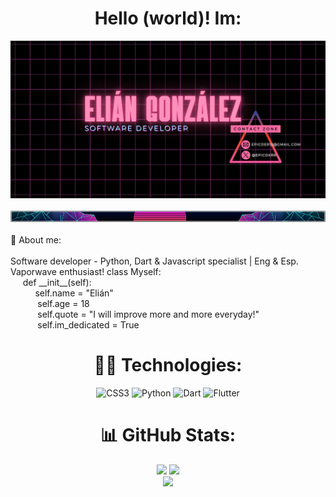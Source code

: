 <div align="center">

# Hello (world)! Im:

<img src="./img/banner.jpg" alt="banner image">
‎‏‏‎
<img src="./img/separator.jpg" alt="separator">
</div>
<br/>
💬 About me:<br><br>
Software developer - Python, Dart & Javascript specialist | Eng & Esp.
Vaporwave enthusiast!
class Myself:<br>
‎‎‎‎‎‎‎‏‏‎ ‎‏‏‎  ‎‏‏‎ ‎‏‏‎ ‎‏‏‎ ‎def __init__(self):<br>
     ‎‏‏‎  ‎‏‏‎  ‎‏‏‎  ‎‏‏‎  ‎‏‏‎  ‎‏‏‎  ‎‏‏‎  ‎‏‏‎  ‎‏‏‎ ‎‏‏‎  self.name = "Elián"<br>
 ‎‏‏‎  ‎‏‏‎  ‎‏‏‎  ‎‏‏‎  ‎‏‏‎  ‎‏‏‎  ‎‏‏‎  ‎‏‏‎  ‎‏‏‎  ‎‏‏‎  ‎‏‏‎ self.age = 18<br>
 ‎‏‏‎  ‎‏‏‎  ‎‏‏‎  ‎‏‏‎  ‎‏‏‎  ‎‏‏‎  ‎‏‏‎  ‎‏‏‎  ‎‏‏‎  ‎‏‏‎  ‎‏‏‎ self.quote = "I will improve more and more everyday!"<br>
 ‎‏‏‎  ‎‏‏‎  ‎‏‏‎  ‎‏‏‎  ‎‏‏‎  ‎‏‏‎  ‎‏‏‎  ‎‏‏‎  ‎‏‏‎  ‎‏‏‎  ‎‏‏‎ self.im_dedicated = True<br>
 
<div align="center">

# 👨‍💻 Technologies:
![CSS3](https://img.shields.io/badge/css3-%231572B6.svg?style=for-the-badge&logo=css3&logoColor=white) ![Python](https://img.shields.io/badge/python-3670A0?style=for-the-badge&logo=python&logoColor=ffdd54) ![Dart](https://img.shields.io/badge/dart-%230175C2.svg?style=for-the-badge&logo=dart&logoColor=white) ![Flutter](https://img.shields.io/badge/Flutter-%2302569B.svg?style=for-the-badge&logo=Flutter&logoColor=white)

# 📊 GitHub Stats:
![](https://github-readme-stats.vercel.app/api?username=Epicder&theme=radical&hide_border=true&include_all_commits=true&count_private=true)
![](https://github-readme-streak-stats.herokuapp.com/?user=Epicder&theme=radical&hide_border=true)<br/>
![](https://github-readme-stats.vercel.app/api/top-langs/?username=Epicder&theme=radical&hide_border=true&include_all_commits=true&count_private=true&layout=compact)

</div>

